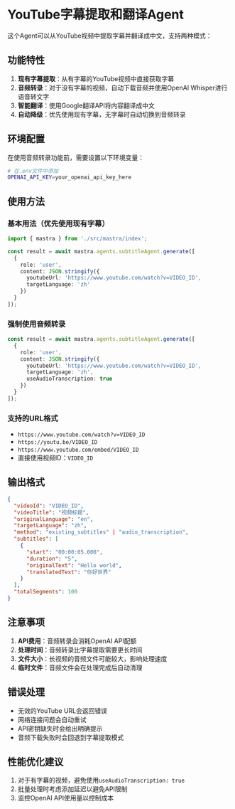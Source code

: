 # YouTube字幕提取和翻译Agent

这个Agent可以从YouTube视频中提取字幕并翻译成中文，支持两种模式：

## 功能特性

1. **现有字幕提取**：从有字幕的YouTube视频中直接获取字幕
2. **音频转录**：对于没有字幕的视频，自动下载音频并使用OpenAI Whisper进行语音转文字
3. **智能翻译**：使用Google翻译API将内容翻译成中文
4. **自动降级**：优先使用现有字幕，无字幕时自动切换到音频转录

## 环境配置

在使用音频转录功能前，需要设置以下环境变量：

```bash
# 在.env文件中添加
OPENAI_API_KEY=your_openai_api_key_here
```

## 使用方法

### 基本用法（优先使用现有字幕）
```typescript
import { mastra } from './src/mastra/index';

const result = await mastra.agents.subtitleAgent.generate([
  {
    role: 'user',
    content: JSON.stringify({
      youtubeUrl: 'https://www.youtube.com/watch?v=VIDEO_ID',
      targetLanguage: 'zh'
    })
  }
]);
```

### 强制使用音频转录
```typescript
const result = await mastra.agents.subtitleAgent.generate([
  {
    role: 'user',
    content: JSON.stringify({
      youtubeUrl: 'https://www.youtube.com/watch?v=VIDEO_ID',
      targetLanguage: 'zh',
      useAudioTranscription: true
    })
  }
]);
```

### 支持的URL格式
- `https://www.youtube.com/watch?v=VIDEO_ID`
- `https://youtu.be/VIDEO_ID`
- `https://www.youtube.com/embed/VIDEO_ID`
- 直接使用视频ID：`VIDEO_ID`

## 输出格式

```json
{
  "videoId": "VIDEO_ID",
  "videoTitle": "视频标题",
  "originalLanguage": "en",
  "targetLanguage": "zh",
  "method": "existing_subtitles" | "audio_transcription",
  "subtitles": [
    {
      "start": "00:00:05.000",
      "duration": "5",
      "originalText": "Hello world",
      "translatedText": "你好世界"
    }
  ],
  "totalSegments": 100
}
```

## 注意事项

1. **API费用**：音频转录会消耗OpenAI API配额
2. **处理时间**：音频转录比字幕提取需要更长时间
3. **文件大小**：长视频的音频文件可能较大，影响处理速度
4. **临时文件**：音频文件会在处理完成后自动清理

## 错误处理

- 无效的YouTube URL会返回错误
- 网络连接问题会自动重试
- API密钥缺失时会给出明确提示
- 音频下载失败时会回退到字幕提取模式

## 性能优化建议

1. 对于有字幕的视频，避免使用`useAudioTranscription: true`
2. 批量处理时考虑添加延迟以避免API限制
3. 监控OpenAI API使用量以控制成本
